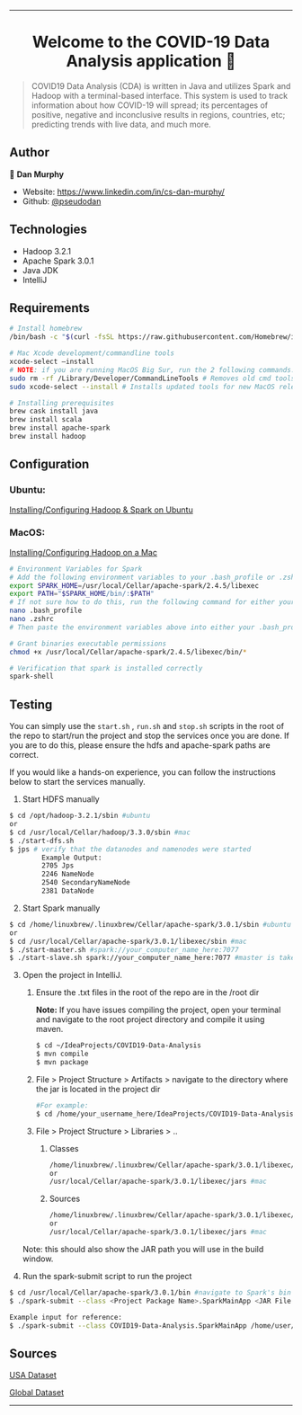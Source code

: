***

<h1 align="center">Welcome to the COVID-19 Data Analysis application 👋</h1>
<p>
</p>

> COVID19 Data Analysis (CDA) is written in Java and utilizes Spark and Hadoop with a terminal-based interface. This system is used to track information about how COVID-19 will spread; its percentages of positive, negative and inconclusive results in regions, countries, etc; predicting trends with live data, and much more.

## Author

👤 **Dan Murphy**

* Website: https://www.linkedin.com/in/cs-dan-murphy/
* Github: [@pseudodan](https://github.com/pseudodan)

## Technologies

- Hadoop 3.2.1
- Apache Spark 3.0.1
- Java JDK
- IntelliJ

## Requirements

```bash
# Install homebrew
/bin/bash -c "$(curl -fsSL https://raw.githubusercontent.com/Homebrew/install/master/install.sh)"
```

```bash
# Mac Xcode development/commandline tools
xcode-select –install
# NOTE: if you are running MacOS Big Sur, run the 2 following commands.
sudo rm -rf /Library/Developer/CommandLineTools # Removes old cmd tools
sudo xcode-select --install # Installs updated tools for new MacOS release
```

```bash
# Installing prerequisites
brew cask install java
brew install scala
brew install apache-spark
brew install hadoop
```

## Configuration

### Ubuntu:

[Installing/Configuring Hadoop & Spark on Ubuntu](https://dev.to/awwsmm/installing-and-running-hadoop-and-spark-on-ubuntu-18-393h)

### MacOS: 

[Installing/Configuring Hadoop on a Mac](https://towardsdatascience.com/installing-hadoop-on-a-mac-ec01c67b003c)

```bash
# Environment Variables for Spark
# Add the following environment variables to your .bash_profile or .zshrc
export SPARK_HOME=/usr/local/Cellar/apache-spark/2.4.5/libexec 
export PATH="$SPARK_HOME/bin/:$PATH"
# If not sure how to do this, run the following command for either your .bash_profile or .zshrc
nano .bash_profile
nano .zshrc
# Then paste the environment variables above into either your .bash_profile or .zshrc
```

```bash
# Grant binaries executable permissions
chmod +x /usr/local/Cellar/apache-spark/2.4.5/libexec/bin/*
```

```bash
# Verification that spark is installed correctly
spark-shell
```

## Testing

You can simply use the ```start.sh``` , ```run.sh``` and ```stop.sh``` scripts in the root of the repo to start/run the project and stop the services once you are done. If you are to do this, please ensure the hdfs and apache-spark paths are correct.

If you would like a hands-on experience, you can follow the instructions below to start the services manually.

1. Start HDFS manually

``` bash
$ cd /opt/hadoop-3.2.1/sbin #ubuntu
or
$ cd /usr/local/Cellar/hadoop/3.3.0/sbin #mac
$ ./start-dfs.sh
$ jps # verify that the datanodes and namenodes were started
		Example Output:
		2705 Jps
		2246 NameNode
		2540 SecondaryNameNode
		2381 DataNode
```

2. Start Spark manually

```bash
$ cd /home/linuxbrew/.linuxbrew/Cellar/apache-spark/3.0.1/sbin #ubuntu
or
$ cd /usr/local/Cellar/apache-spark/3.0.1/libexec/sbin #mac
$ ./start-master.sh #spark://your_computer_name_here:7077 
$ ./start-slave.sh spark://your_computer_name_here:7077 #master is taken as an argument
```

3. Open the project in IntelliJ. 

   1. Ensure the .txt files in the root of the repo are in the /root dir

      **Note:** If you have issues compiling the project, open your terminal and navigate to the root project directory and compile it using maven.

      ``` bash
      $ cd ~/IdeaProjects/COVID19-Data-Analysis
      $ mvn compile
      $ mvn package
      ```

   2. File > Project Structure > Artifacts > navigate to the directory where the jar is located in the project dir

      ``` bash
      #For example:
      $ cd /home/your_username_here/IdeaProjects/COVID19-Data-Analysis/out/artifacts/<jar_file_here>
      ```

   3. File > Project Structure > Libraries > ..

      1. Classes

         ``` bash
         /home/linuxbrew/.linuxbrew/Cellar/apache-spark/3.0.1/libexec/jars #ubuntu
         or
         /usr/local/Cellar/apache-spark/3.0.1/libexec/jars #mac
         ```

      2. Sources

         ``` bash
         /home/linuxbrew/.linuxbrew/Cellar/apache-spark/3.0.1/libexec/jars #ubuntu
         or
         /usr/local/Cellar/apache-spark/3.0.1/libexec/jars #mac
         ```

   Note: this should also show the JAR path you will use in the build window.

4. Run the spark-submit script to run the project

``` bash
$ cd /usr/local/Cellar/apache-spark/3.0.1/bin #navigate to Spark's bin dir
$ ./spark-submit --class <Project Package Name>.SparkMainApp <JAR File of the project> --master <Spark URL you used to start the slave> 

Example input for reference:
$ ./spark-submit --class COVID19-Data-Analysis.SparkMainApp /home/user/IdeaProjects/COVID19-Data-Analysis/target/test-1.8-SNAPSHOT.jar --master Spark://user:7077
```

## Sources

[USA Dataset](https://healthdata.gov/sites/default/files/covid-19_diagnostic_lab_testing_20201122_2250.csv)

[Global Dataset](https://covid.ourworldindata.org/data/owid-covid-data.csv)

***



